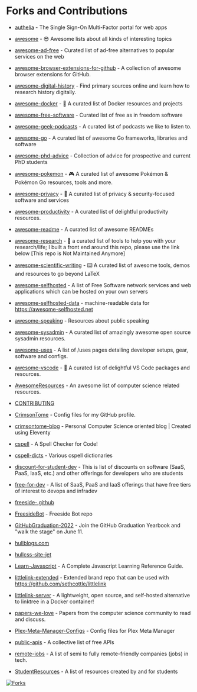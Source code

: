 # Forks and Contributions

<!-- start: readme-repos-list -->
<!-- This list is auto-generated using readme-repos-list -->
<!-- Do not edit this list manually, your changes will be overwritten -->
* [authelia](https://github.com/forks-by-kieran/authelia) - The Single Sign-On Multi-Factor portal for web apps

* [awesome](https://github.com/forks-by-kieran/awesome) - 😎 Awesome lists about all kinds of interesting topics

* [awesome-ad-free](https://github.com/forks-by-kieran/awesome-ad-free) - Curated list of ad-free alternatives to popular services on the web

* [awesome-browser-extensions-for-github](https://github.com/forks-by-kieran/awesome-browser-extensions-for-github) - A collection of awesome browser extensions for GitHub.

* [awesome-digital-history](https://github.com/forks-by-kieran/awesome-digital-history) - Find primary sources online and learn how to research history digitally.

* [awesome-docker](https://github.com/forks-by-kieran/awesome-docker) - :whale: A curated list of Docker resources and projects

* [awesome-free-software](https://github.com/forks-by-kieran/awesome-free-software) - Curated list of free as in freedom software

* [awesome-geek-podcasts](https://github.com/forks-by-kieran/awesome-geek-podcasts) - A curated list of podcasts we like to listen to. 

* [awesome-go](https://github.com/forks-by-kieran/awesome-go) - A curated list of awesome Go frameworks, libraries and software

* [awesome-phd-advice](https://github.com/forks-by-kieran/awesome-phd-advice) - Collection of advice for prospective and current PhD students

* [awesome-pokemon](https://github.com/forks-by-kieran/awesome-pokemon) - :video_game: A curated list of awesome Pokémon & Pokémon Go resources, tools and more.

* [awesome-privacy](https://github.com/forks-by-kieran/awesome-privacy) - 🦄  A curated list of privacy & security-focused software and services

* [awesome-productivity](https://github.com/forks-by-kieran/awesome-productivity) - A curated list of delightful productivity resources.

* [awesome-readme](https://github.com/forks-by-kieran/awesome-readme) - A curated list of awesome READMEs

* [awesome-research](https://github.com/forks-by-kieran/awesome-research) - :seedling: a curated list of tools to help you with your research/life; I built a front end around this repo, please use the link below [This repo is Not Maintained Anymore]  

* [awesome-scientific-writing](https://github.com/forks-by-kieran/awesome-scientific-writing) - :keyboard: A curated list of awesome tools, demos and resources to go beyond LaTeX 

* [awesome-selfhosted](https://github.com/forks-by-kieran/awesome-selfhosted) - A list of Free Software network services and web applications which can be hosted on your own servers

* [awesome-selfhosted-data](https://github.com/forks-by-kieran/awesome-selfhosted-data) - machine-readable data for https://awesome-selfhosted.net

* [awesome-speaking](https://github.com/forks-by-kieran/awesome-speaking) - Resources about public speaking

* [awesome-sysadmin](https://github.com/forks-by-kieran/awesome-sysadmin) - A curated list of amazingly awesome open source sysadmin resources.

* [awesome-uses](https://github.com/forks-by-kieran/awesome-uses) - A list of /uses pages detailing developer setups, gear, software and configs.

* [awesome-vscode](https://github.com/forks-by-kieran/awesome-vscode) - 🎨 A curated list of delightful VS Code packages and resources.

* [AwesomeResources](https://github.com/forks-by-kieran/AwesomeResources) - An awesome list of computer science related resources.

* [CONTRIBUTING](https://github.com/forks-by-kieran/CONTRIBUTING)

* [CrimsonTome](https://github.com/forks-by-kieran/CrimsonTome) - Config files for my GitHub profile.

* [crimsontome-blog](https://github.com/forks-by-kieran/crimsontome-blog) - Personal Computer Science oriented blog | Created using Eleventy

* [cspell](https://github.com/forks-by-kieran/cspell) - A Spell Checker for Code!

* [cspell-dicts](https://github.com/forks-by-kieran/cspell-dicts) - Various cspell dictionaries

* [discount-for-student-dev](https://github.com/forks-by-kieran/discount-for-student-dev) - This is list of discounts on software (SaaS, PaaS, IaaS, etc.) and other offerings for developers who are students

* [free-for-dev](https://github.com/forks-by-kieran/free-for-dev) - A list of SaaS, PaaS and IaaS offerings that have free tiers of interest to devops and infradev

* [freeside-.github](https://github.com/forks-by-kieran/freeside-.github)

* [FreesideBot](https://github.com/forks-by-kieran/FreesideBot) - Freeside Bot repo

* [GitHubGraduation-2022](https://github.com/forks-by-kieran/GitHubGraduation-2022) - Join the GitHub Graduation Yearbook and "walk the stage" on June 11.

* [hullblogs.com](https://github.com/forks-by-kieran/hullblogs.com)

* [hullcss-site-jet](https://github.com/forks-by-kieran/hullcss-site-jet)

* [Learn-Javascript](https://github.com/forks-by-kieran/Learn-Javascript) - A Complete Javascript Learning Reference Guide.

* [littlelink-extended](https://github.com/forks-by-kieran/littlelink-extended) - Extended brand repo that can be used with https://github.com/sethcottle/littlelink

* [littlelink-server](https://github.com/forks-by-kieran/littlelink-server) - A lightweight, open source, and self-hosted alternative to linktree in a Docker container!

* [papers-we-love](https://github.com/forks-by-kieran/papers-we-love) - Papers from the computer science community to read and discuss.

* [Plex-Meta-Manager-Configs](https://github.com/forks-by-kieran/Plex-Meta-Manager-Configs) - Config files for Plex Meta Manager

* [public-apis](https://github.com/forks-by-kieran/public-apis) - A collective list of free APIs

* [remote-jobs](https://github.com/forks-by-kieran/remote-jobs) - A list of semi to fully remote-friendly companies (jobs) in tech.

* [StudentResources](https://github.com/forks-by-kieran/StudentResources) - A list of resources created by and for students

<!-- end: readme-repos-list -->

<a href="https://github.com/forks-by-kieran"><img alt="Forks" title="Forks" src="https://custom-icon-badges.demolab.com/badge/-Forks%20By%20Kieran-1F222E?style=for-the-badge&logoColor=white&logo=fork"/></a>